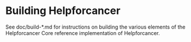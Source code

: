 Building Helpforcancer
=============

See doc/build-*.md for instructions on building the various
elements of the Helpforcancer Core reference implementation of Helpforcancer.
